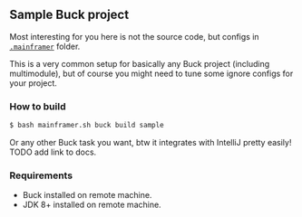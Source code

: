 ## Sample Buck project

Most interesting for you here is not the source code, but configs in [`.mainframer`](.mainframer) folder.

This is a very common setup for basically any Buck project (including multimodule), but of course you might need to tune some ignore configs for your project.

### How to build

```bash
$ bash mainframer.sh buck build sample
```

Or any other Buck task you want, btw it integrates with IntelliJ pretty easily! TODO add link to docs.

### Requirements

* Buck installed on remote machine.
* JDK 8+ installed on remote machine.
